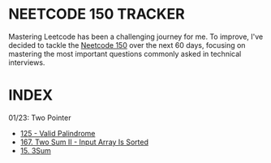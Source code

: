 # NEETCODE 150 TRACKER

Mastering Leetcode has been a challenging journey for me. To improve, I've decided to tackle the [Neetcode 150](https://neetcode.io/roadmap) over the next 60 days, focusing on mastering the most important questions commonly asked in technical interviews.

# INDEX

01/23: Two Pointer
- [125 - Valid Palindrome](TwoPointer/validpalindrome.md)
- [167. Two Sum II - Input Array Is Sorted](TwoPointer/TwoSumII.md)
- [15. 3Sum](TwoPointer/3Sum.md)

